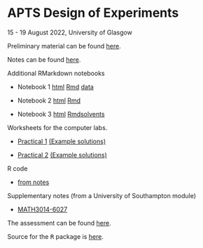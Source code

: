 # APTS Design of Experiments

15 - 19 August 2022, University of Glasgow

Preliminary material can be found [here](preliminary/doe_preliminary.html).

Notes can be found [here](notes/doe.html).

<!--  - the notes look better on screen if you press the "w" key (for widescreen).-->

Additional RMarkdown notebooks

  - Notebook 1 [html](live_sessions/blocking.nb.html) [Rmd](live_sessions/blocking.Rmd) [data](live_sessions/exercise.csv)

  - Notebook 2 [html](live_sessions/helicopters.nb.html) [Rmd](live_sessions/helicopters.Rmd)

 - Notebook 3 [html](live_sessions/algorithms.nb.html) [Rmd](live_sessions/algorithms.Rmd)[solvents](live_sessions/solvents.csv)

Worksheets for the computer labs.

  - [Practical 1](practicals/doe_practical1.html) [(Example solutions)](practicals/doe_practical_solution1.html)
  
  - [Practical 2](practicals/doe_practical2.html) [(Example solutions)](practicals/doe_practical_solution2.html)
  
R code
  - [from notes](R/notes.R)
  
 <!-- - [for simulated helicopter experiment](R/helicopter.R)--> 
 
Supplementary notes (from a University of Southampton module)
  - [MATH3014-6027](https://statsdavew.github.io/math3014-6027-notes/)

The assessment can be found [here](assessment/doe_assessment.html).

Source for the <tt>R</tt> package is [here](https://github.com/statsdavew/apts.doe).
